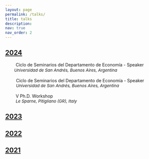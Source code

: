 ```yaml
---
layout: page
permalink: /talks/
title: talks
description:
nav: true
nav_order: 2
---
```


<div class="projects">
  <a id="2024" href="javascript:void(0);" onclick="toggleVisibility('2024-content')">
    <h2 class="category"> 2024 </h2>
  </a>
</div>

<!-- 2024 -->
<div id="2024-content" style="display: block;">

  <div style="margin: 0; padding: 0;">
    <!-- First row: Person icon and seminar title -->
    <div style="display: inline-block; vertical-align: top;">
      <div style="width: 25px; text-align: center;">
        <i class="fa-solid fa-person-chalkboard" style="color: var(--global-theme-color);"></i>
      </div>
    </div>
    <span style="padding-left: 5px;">Ciclo de Seminarios del Departamento de Economía -
      <span style="color: var(--global-theme-color);">Speaker</span>
    </span>
    <!-- Second row: Location icon and location text -->
    <div style="margin-top: 0;">
      <div style="display: inline-block; vertical-align: top; width: 25px; text-align: center;">
        <i class="fa-solid fa-location-dot" style="color: var(--global-theme-color); font-size: 10pt;"></i>
      </div>
      <span style="paddding-left: 5px; font-size: 10pt;"><i>Universidad de San Andrés, Buenos Aires, Argentina</i></span>
    </div>
  </div>

  <br>

  <div style="display: flex; flex-direction: column; gap: 0;">
      <!-- First row: Person icon and seminar title -->
      <div style="display: flex; align-items: flex-start;">
          <div style="width: 25px; display: flex; justify-content: center; align-self: normal;">
              <i class="fa-solid fa-person-chalkboard" style="color: var(--global-theme-color);"></i>
          </div>
          <span style="margin-left: 10px;">Ciclo de Seminarios del Departamento de Economía -
          <span style="color: var(--global-theme-color);">Speaker</span></span>
      </div>
      <!-- Second row: Location icon and location text -->
      <div style="display: flex; align-items: flex-start; margin-top: 0;">
          <div style="width: 25px; display: flex; justify-content: center; align-self: normal;">
              <i class="fa-solid fa-location-dot" style="color: var(--global-theme-color); font-size: 10pt;"></i>
          </div>
          <span style="margin-left: 10px; font-size: 10pt;"><i>Universidad de San Andrés, Buenos Aires, Argentina</i></span>
      </div>
  </div>

  <br>

  <div style="display: flex; flex-direction: column; gap: 0;">
      <!-- First row: Person icon and seminar title -->
      <div style="display: flex; align-items: flex-start;">
          <div style="width: 24px; display: flex; justify-content: center; align-self: flex-start;">
              <i class="fa-solid fa-person-chalkboard" style="color: var(--global-theme-color);"></i>
          </div>
          <span style="margin-left: 10px;">&#8548; Ph.D. Workshop</span>
      </div>
      <!-- Second row: Location icon and location text -->
      <div style="display: flex; align-items: flex-start; margin-top: 0;">
          <div style="width: 24px; display: flex; justify-content: center; align-self: flex-start;">
              <i class="fa-solid fa-location-dot" style="color: var(--global-theme-color); font-size: 10pt;"></i>
          </div>
          <span style="margin-left: 10px; font-size: 10pt;"><i>Le Sparne, Pitigliano (GR), Italy</i></span>
      </div>
  </div>

</div>
<!-- end -->

<div class="projects">
  <a id="2023" href="javascript:void(0);" onclick="toggleVisibility('2023-content')">
    <h2 class="category"> 2023 </h2>
  </a>
</div>

<!-- 2023 -->
<div id="2023-content" style="display: none;">

  <div style="display: flex; flex-direction: column; gap: 0;">
      <!-- First row: Person icon and seminar title -->
      <div style="display: flex; align-items: flex-start;">
          <div style="width: 24px; display: flex; justify-content: center; align-self: flex-start;">
              <i class="fa-solid fa-person-chalkboard" style="color: var(--global-theme-color);"></i>
          </div>
          <span style="margin-left: 10px;">&#8547; Ph.D. Workshop -
        <span style="color: var(--global-theme-color);">Speaker</span></span>
      </div>
      <!-- Second row: Location icon and location text -->
      <div style="display: flex; align-items: flex-start; margin-top: 0;">
          <div style="width: 24px; display: flex; justify-content: center; align-self: flex-start;">
              <i class="fa-solid fa-location-dot" style="color: var(--global-theme-color); font-size: 10pt;"></i>
          </div>
          <span style="margin-left: 10px; font-size: 10pt;"><i>Le Sparne, Pitigliano (GR), Italy</i></span>
      </div>
  </div>

  <br>

  <div style="display: flex; flex-direction: column; gap: 0;">
      <!-- First row: Person icon and seminar title -->
      <div style="display: flex; align-items: flex-start;">
          <div style="width: 24px; display: flex; justify-content: center; align-self: flex-start;">
              <i class="fa-solid fa-person-chalkboard" style="color: var(--global-theme-color);"></i>
          </div>
          <span style="margin-left: 10px;">SAsCA Ph.D. Conference in Economics -
        <span style="color: var(--global-theme-color);">Speaker and discussant</span></span>
      </div>
      <!-- Second row: Location icon and location text -->
      <div style="display: flex; align-items: flex-start; margin-top: 0;">
          <div style="width: 24px; display: flex; justify-content: center; align-self: flex-start;">
              <i class="fa-solid fa-location-dot" style="color: var(--global-theme-color); font-size: 10pt;"></i>
          </div>
          <span style="margin-left: 10px; font-size: 10pt;"><i>University of Sassari, Sassari, Italy</i></span>
      </div>
  </div>

  <br>

  <div style="display: flex; flex-direction: column; gap: 0;">
      <!-- First row: Person icon and seminar title -->
      <div style="display: flex; align-items: flex-start;">
          <div style="width: 24px; display: flex; justify-content: center; align-self: flex-start;">
              <i class="fa-solid fa-person-chalkboard" style="color: var(--global-theme-color);"></i>
          </div>
          <span style="margin-left: 10px;">Workshop for Ph.D. Students In Economentrics and Empirical Economics (WEEE) -
        <span style="color: var(--global-theme-color);">Speaker</span></span>
      </div>
      <!-- Second row: Location icon and location text -->
      <div style="display: flex; align-items: flex-start; margin-top: 0;">
          <div style="width: 24px; display: flex; justify-content: center; align-self: flex-start;">
              <i class="fa-solid fa-location-dot" style="color: var(--global-theme-color); font-size: 10pt;"></i>
          </div>
          <span style="margin-left: 10px; font-size: 10pt;"><i>Bertinoro (FC), Italy</i></span>
      </div>
  </div>

  <br>

  <div style="display: flex; flex-direction: column; gap: 0;">
      <!-- First row: Person icon and seminar title -->
      <div style="display: flex; align-items: flex-start;">
          <div style="width: 24px; display: flex; justify-content: center; align-self: flex-start;">
              <i class="fa-solid fa-person-chalkboard" style="color: var(--global-theme-color);"></i>
          </div>
          <span style="margin-left: 10px;">Third Year Ph.D. Forum -
        <span style="color: var(--global-theme-color);">Speaker</span></span>
      </div>
      <!-- Second row: Location icon and location text -->
      <div style="display: flex; align-items: flex-start; margin-top: 0;">
          <div style="width: 24px; display: flex; justify-content: center; align-self: flex-start;">
              <i class="fa-solid fa-location-dot" style="color: var(--global-theme-color); font-size: 10pt;"></i>
          </div>
          <span style="margin-left: 10px; font-size: 10pt;"><i>University of Bologna, Bologna, Italy</i></span>
      </div>
  </div>
  
  <br>

  <div style="display: flex; flex-direction: column; gap: 0;">
      <!-- First row: Person icon and seminar title -->
      <div style="display: flex; align-items: flex-start;">
          <div style="width: 24px; display: flex; justify-content: center; align-self: flex-start;">
              <i class="fa-solid fa-person-chalkboard" style="color: var(--global-theme-color);"></i>
          </div>
          <span style="margin-left: 10px;">Presentation of <i>"A Modern Guide to the Economics of Crime"</i> by P. Buonanno, P. Vanin, and J. Vargas (Elgar, 2022) -
        <span style="color: var(--global-theme-color);">Discussant</span></span>
      </div>
      <!-- Second row: Location icon and location text -->
      <div style="display: flex; align-items: flex-start; margin-top: 0;">
          <div style="width: 24px; display: flex; justify-content: center; align-self: flex-start;">
              <i class="fa-solid fa-location-dot" style="color: var(--global-theme-color); font-size: 10pt;"></i>
          </div>
          <span style="margin-left: 10px; font-size: 10pt;"><i>“Walter Bigiavi” Library, Bologna, Italy</i></span>
      </div>
  </div>

</div>
<!-- end -->

<div class="projects">
  <a id="2022" href="javascript:void(0);" onclick="toggleVisibility('2022-content')">
    <h2 class="category"> 2022 </h2>
  </a>
</div>

<!-- 2022 -->
<div id="2022-content" style="display: none;">

  <div style="display: flex; flex-direction: column; gap: 0;">
      <!-- First row: Person icon and seminar title -->
      <div style="display: flex; align-items: flex-start;">
          <div style="width: 24px; display: flex; justify-content: center; align-self: flex-start;">
              <i class="fa-solid fa-person-chalkboard" style="color: var(--global-theme-color);"></i>
          </div>
          <span style="margin-left: 10px;">WiP Seminar -
        <span style="color: var(--global-theme-color);">Speaker</span></span>
      </div>
      <!-- Second row: Location icon and location text -->
      <div style="display: flex; align-items: flex-start; margin-top: 0;">
          <div style="width: 24px; display: flex; justify-content: center; align-self: flex-start;">
              <i class="fa-solid fa-location-dot" style="color: var(--global-theme-color); font-size: 10pt;"></i>
          </div>
          <span style="margin-left: 10px; font-size: 10pt;"><i>University of Bologna, Bologna, Italy</i></span>
      </div>
  </div>

  <br>

  <div style="display: flex; flex-direction: column; gap: 0;">
      <!-- First row: Person icon and seminar title -->
      <div style="display: flex; align-items: flex-start;">
          <div style="width: 24px; display: flex; justify-content: center; align-self: flex-start;">
              <i class="fa-solid fa-person-chalkboard" style="color: var(--global-theme-color);"></i>
          </div>
          <span style="margin-left: 10px;">&#8546; Ph.D. Workshop -
        <span style="color: var(--global-theme-color);">Speaker</span></span>
      </div>
      <!-- Second row: Location icon and location text -->
      <div style="display: flex; align-items: flex-start; margin-top: 0;">
          <div style="width: 24px; display: flex; justify-content: center; align-self: flex-start;">
              <i class="fa-solid fa-location-dot" style="color: var(--global-theme-color); font-size: 10pt;"></i>
          </div>
          <span style="margin-left: 10px; font-size: 10pt;"><i>Le Sparne, Pitigliano (GR), Italy</i></span>
      </div>
  </div>
  
  <br>

  <div style="display: flex; flex-direction: column; gap: 0;">
      <!-- First row: Person icon and seminar title -->
      <div style="display: flex; align-items: flex-start;">
          <div style="width: 24px; display: flex; justify-content: center; align-self: flex-start;">
              <i class="fa-solid fa-person-chalkboard" style="color: var(--global-theme-color);"></i>
          </div>
          <span style="margin-left: 10px;">Second Year Ph.D. Forum -
        <span style="color: var(--global-theme-color);">Speaker</span></span>
      </div>
      <!-- Second row: Location icon and location text -->
      <div style="display: flex; align-items: flex-start; margin-top: 0;">
          <div style="width: 24px; display: flex; justify-content: center; align-self: flex-start;">
              <i class="fa-solid fa-location-dot" style="color: var(--global-theme-color); font-size: 10pt;"></i>
          </div>
          <span style="margin-left: 10px; font-size: 10pt;"><i>University of Bologna, Bologna, Italy</i></span>
      </div>
  </div>

</div>
<!-- end -->

<div class="projects">
  <a id="2021" href="javascript:void(0);" onclick="toggleVisibility('2021-content')">
    <h2 class="category"> 2021 </h2>
  </a>
</div>

<!-- 2021 -->
<div id="2021-content" style="display: none;">

  <div style="display: flex; flex-direction: column; gap: 0;">
      <!-- First row: Person icon and seminar title -->
      <div style="display: flex; align-items: flex-start;">
          <div style="width: 24px; display: flex; justify-content: center; align-self: flex-start;">
              <i class="fa-solid fa-person-chalkboard" style="color: var(--global-theme-color);"></i>
          </div>
          <span style="margin-left: 10px;">&#8545; Ph.D. Workshop -
        <span style="color: var(--global-theme-color);">Speaker</span></span>
      </div>
      <!-- Second row: Location icon and location text -->
      <div style="display: flex; align-items: flex-start; margin-top: 0;">
          <div style="width: 24px; display: flex; justify-content: center; align-self: flex-start;">
              <i class="fa-solid fa-location-dot" style="color: var(--global-theme-color); font-size: 10pt;"></i>
          </div>
          <span style="margin-left: 10px; font-size: 10pt;"><i>Le Sparne, Pitigliano (GR), Italy</i></span>
      </div>
  </div>

  <br>

  <div style="display: flex; flex-direction: column; gap: 0;">
      <!-- First row: Person icon and seminar title -->
      <div style="display: flex; align-items: flex-start;">
          <div style="width: 24px; display: flex; justify-content: center; align-self: flex-start;">
              <i class="fa-solid fa-person-chalkboard" style="color: var(--global-theme-color);"></i>
          </div>
          <span style="margin-left: 10px;">First Year Ph.D. Forum -
        <span style="color: var(--global-theme-color);">Speaker</span></span>
      </div>
      <!-- Second row: Location icon and location text -->
      <div style="display: flex; align-items: flex-start; margin-top: 0;">
          <div style="width: 24px; display: flex; justify-content: center; align-self: flex-start;">
              <i class="fa-solid fa-location-dot" style="color: var(--global-theme-color); font-size: 10pt;"></i>
          </div>
          <span style="margin-left: 10px; font-size: 10pt;"><i>University of Bologna, Bologna, Italy</i></span>
      </div>
  </div>

  <br>

  <div style="display: flex; flex-direction: column; gap: 0;">
      <!-- First row: Person icon and seminar title -->
      <div style="display: flex; align-items: flex-start;">
          <div style="width: 24px; display: flex; justify-content: center; align-self: flex-start;">
              <i class="fa-solid fa-person-chalkboard" style="color: var(--global-theme-color);"></i>
          </div>
          <span style="margin-left: 10px;">First Year Ph.D. Poster Session -
        <span style="color: var(--global-theme-color);">Speaker</span></span>
      </div>
      <!-- Second row: Location icon and location text -->
      <div style="display: flex; align-items: flex-start; margin-top: 0;">
          <div style="width: 24px; display: flex; justify-content: center; align-self: flex-start;">
              <i class="fa-solid fa-location-dot" style="color: var(--global-theme-color); font-size: 10pt;"></i>
          </div>
          <span style="margin-left: 10px; font-size: 10pt;"><i>University of Bologna, Bologna, Italy</i></span>
      </div>
  </div>
  
</div>
<!-- end -->

<!-- Inline script -->
<script>
  function toggleVisibility(id) {
    var content = document.getElementById(id);
    if (content.style.display === "none") {
      content.style.display = "block";
    } else {
      content.style.display = "none";
    }
  }
</script>
